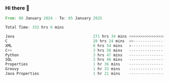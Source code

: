 ### Hi there 👋

<!--
**luoxuanzao/luoxuanzao** is a ✨ _special_ ✨ repository because its `README.md` (this file) appears on your GitHub profile.

Here are some ideas to get you started:

- 🔭 I’m currently working on ...
- 🌱 I’m currently learning ...
- 👯 I’m looking to collaborate on ...
- 🤔 I’m looking for help with ...
- 💬 Ask me about ...
- 📫 How to reach me: ...
- 😄 Pronouns: ...
- ⚡ Fun fact: ...
-->

<!--START_SECTION:waka-->

```rust
From: 06 January 2024 - To: 05 January 2025

Total Time: 332 hrs 6 mins

Java                                   271 hrs 34 mins >>>>>>>>>>>>>>>>>>>>-----   81.75 %
C                                      28 hrs 24 mins  >>-----------------------   08.55 %
XML                                    8 hrs 54 mins   >------------------------   02.68 %
C++                                    3 hrs 58 mins   -------------------------   01.19 %
Python                                 3 hrs 47 mins   -------------------------   01.14 %
SQL                                    3 hrs 46 mins   -------------------------   01.13 %
Properties                             1 hr 36 mins    -------------------------   00.48 %
Groovy                                 1 hr 33 mins    -------------------------   00.47 %
Java Properties                        1 hr 21 mins    -------------------------   00.41 %
```

<!--END_SECTION:waka-->